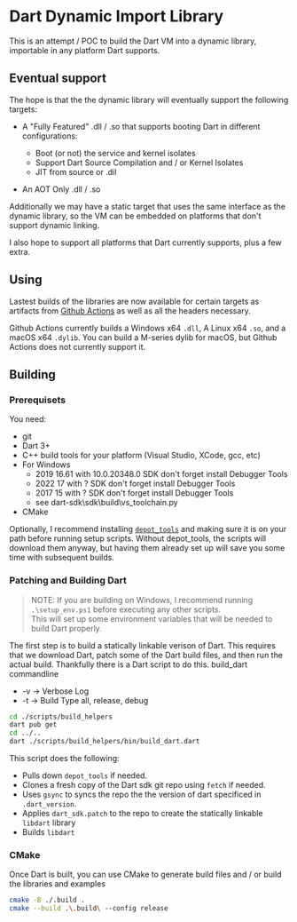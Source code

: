 # Dart Dynamic Import Library

This is an attempt / POC to build the Dart VM into a dynamic library, importable in any platform Dart supports.

## Eventual support

The hope is that the the dynamic library will eventually support the following targets:

* A "Fully Featured" .dll / .so that supports booting Dart in different configurations:

  * Boot (or not) the service and kernel isolates
  * Support Dart Source Compilation and / or Kernel Isolates
  * JIT from source or .dil
* An AOT Only .dll / .so

Additionally we may have a static target that uses the same interface as the dynamic library, so the VM can be embedded on platforms that don't support dynamic linking.

I also hope to support all platforms that Dart currently supports, plus a few extra.

## Using

Lastest builds of the libraries are now available for certain targets as artifacts from [Github Actions](https://github.com/fuzzybinary/dart_shared_libray/actions) as well as all the headers necessary.

Github Actions currently builds a Windows x64 `.dll`, A Linux x64 `.so`, and a macOS x64 `.dylib`. You can build a M-series dylib for macOS, but Github Actions does not currently support it.

## Building

### Prerequisets

You need:

* git
* Dart 3+
* C++ build tools for your platform (Visual Studio, XCode, gcc, etc)
* For Windows
  * 2019 16.61 with 10.0.20348.0 SDK don't forget install Debugger Tools
  * 2022 17 with ? SDK don't forget install Debugger Tools
  * 2017 15 with ? SDK don't forget install Debugger Tools
  * see dart-sdk\sdk\build\vs_toolchain.py
* CMake

Optionally, I recommend installing [`depot_tools`](https://www.chromium.org/developers/how-tos/depottools/) and making sure it is on your path before running setup scripts. Without depot_tools, the scripts will download them anyway, but having them already set up will save you some time with subsequent builds.

### Patching and Building Dart

> NOTE: If you are building on Windows, I recommend running `.\setup_env.ps1` before executing any other scripts.  
> This will set up some environment variables that will be needed to build Dart properly.

The first step is to build a statically linkable verison of Dart. This requires that we download Dart, patch some of the Dart build files, and then run the actual build. Thankfully there is a Dart script to do this.
build_dart commandline

* -v -> Verbose Log
* -t -> Build Type all, release, debug

```bash
cd ./scripts/build_helpers
dart pub get
cd ../..
dart ./scripts/build_helpers/bin/build_dart.dart
```

This script does the following:

* Pulls down `depot_tools` if needed.
* Clones a fresh copy of the Dart sdk git repo using `fetch` if needed.
* Uses `gsync` to syncs the repo the the version of dart specificed in `.dart_version`.
* Applies `dart_sdk.patch` to the repo to create the statically linkable `libdart` library
* Builds `libdart`

### CMake

Once Dart is built, you can use CMake to generate build files and / or build the libraries and examples

```bash
cmake -B ./.build .
cmake --build .\.build\ --config release
```
